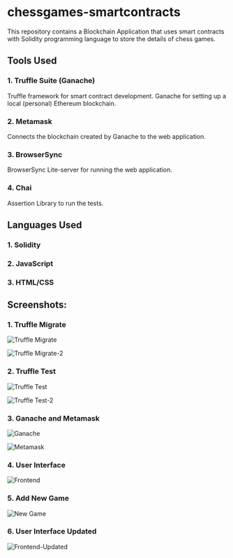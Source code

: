 # chessgames-smartcontracts

This repository contains a Blockchain Application that uses smart contracts with Solidity programming language to store the details of chess games.

## Tools Used

### 1. Truffle Suite (Ganache)

Truffle framework for smart contract development.
Ganache for setting up a local (personal) Ethereum blockchain.

### 2. Metamask

Connects the blockchain created by Ganache to the web application.

### 3. BrowserSync

BrowserSync Lite-server for running the web application.

### 4. Chai

Assertion Library to run the tests.

## Languages Used

### 1. Solidity
### 2. JavaScript
### 3. HTML/CSS

## Screenshots:

### 1. Truffle Migrate

![Truffle Migrate](https://user-images.githubusercontent.com/68724079/147549906-358cd13d-91c8-4651-8ead-de4f23eb4665.png)

![Truffle Migrate-2](https://user-images.githubusercontent.com/68724079/147549913-69f56ff8-4b78-4489-b285-fdf37f49a434.png)

### 2. Truffle Test

![Truffle Test](https://user-images.githubusercontent.com/68724079/147550056-0626fae1-c3f8-4439-b275-b57244697d39.png)

![Truffle Test-2](https://user-images.githubusercontent.com/68724079/147550061-7e115ca3-6df2-4343-b5df-1295955b4689.png)

### 3. Ganache and Metamask

![Ganache](https://user-images.githubusercontent.com/68724079/147550049-fe785ad5-7c25-41b0-a705-667f729e2589.png)

![Metamask](https://user-images.githubusercontent.com/68724079/147550051-0e3de4ba-8935-4ed0-b87b-8998af96b261.png)

### 4. User Interface

![Frontend](https://user-images.githubusercontent.com/68724079/147550042-2da9270d-7cd4-42d8-ac30-f95edc8a78f9.png)

### 5. Add New Game

![New Game](https://user-images.githubusercontent.com/68724079/147550054-7b863ffd-ecd0-4574-b5ff-2450899b23c5.png)

### 6. User Interface Updated

![Frontend-Updated](https://user-images.githubusercontent.com/68724079/147550048-9801c9e0-212e-4465-b3dc-0903bd8eb3de.png)

